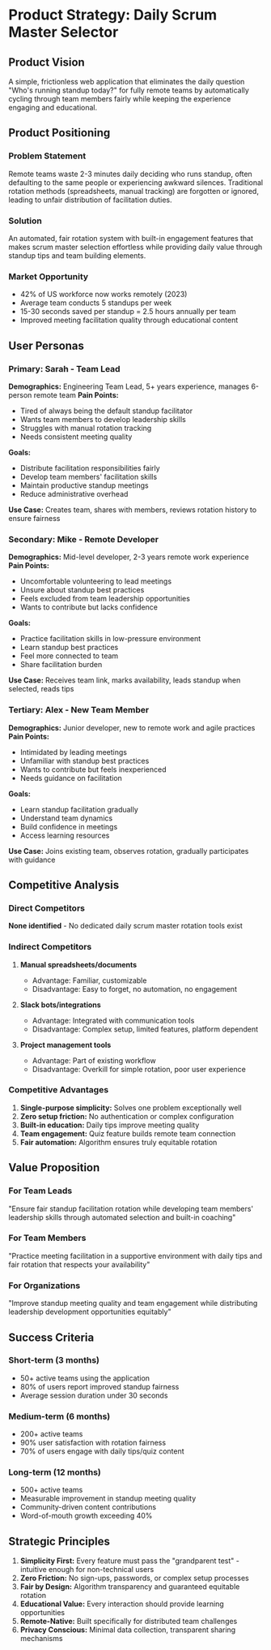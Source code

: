 # Product Strategy: Daily Scrum Master Selector

## Product Vision

A simple, frictionless web application that eliminates the daily question "Who's running standup today?" for fully remote teams by automatically cycling through team members fairly while keeping the experience engaging and educational.

## Product Positioning

### Problem Statement
Remote teams waste 2-3 minutes daily deciding who runs standup, often defaulting to the same people or experiencing awkward silences. Traditional rotation methods (spreadsheets, manual tracking) are forgotten or ignored, leading to unfair distribution of facilitation duties.

### Solution
An automated, fair rotation system with built-in engagement features that makes scrum master selection effortless while providing daily value through standup tips and team building elements.

### Market Opportunity
- 42% of US workforce now works remotely (2023)
- Average team conducts 5 standups per week
- 15-30 seconds saved per standup = 2.5 hours annually per team
- Improved meeting facilitation quality through educational content

## User Personas

### Primary: Sarah - Team Lead
**Demographics:** Engineering Team Lead, 5+ years experience, manages 6-person remote team
**Pain Points:**
- Tired of always being the default standup facilitator
- Wants team members to develop leadership skills
- Struggles with manual rotation tracking
- Needs consistent meeting quality

**Goals:**
- Distribute facilitation responsibilities fairly
- Develop team members' facilitation skills
- Maintain productive standup meetings
- Reduce administrative overhead

**Use Case:** Creates team, shares with members, reviews rotation history to ensure fairness

### Secondary: Mike - Remote Developer
**Demographics:** Mid-level developer, 2-3 years remote work experience
**Pain Points:**
- Uncomfortable volunteering to lead meetings
- Unsure about standup best practices
- Feels excluded from team leadership opportunities
- Wants to contribute but lacks confidence

**Goals:**
- Practice facilitation skills in low-pressure environment
- Learn standup best practices
- Feel more connected to team
- Share facilitation burden

**Use Case:** Receives team link, marks availability, leads standup when selected, reads tips

### Tertiary: Alex - New Team Member
**Demographics:** Junior developer, new to remote work and agile practices
**Pain Points:**
- Intimidated by leading meetings
- Unfamiliar with standup best practices
- Wants to contribute but feels inexperienced
- Needs guidance on facilitation

**Goals:**
- Learn standup facilitation gradually
- Understand team dynamics
- Build confidence in meetings
- Access learning resources

**Use Case:** Joins existing team, observes rotation, gradually participates with guidance

## Competitive Analysis

### Direct Competitors
**None identified** - No dedicated daily scrum master rotation tools exist

### Indirect Competitors
1. **Manual spreadsheets/documents**
   - Advantage: Familiar, customizable
   - Disadvantage: Easy to forget, no automation, no engagement

2. **Slack bots/integrations**
   - Advantage: Integrated with communication tools
   - Disadvantage: Complex setup, limited features, platform dependent

3. **Project management tools**
   - Advantage: Part of existing workflow
   - Disadvantage: Overkill for simple rotation, poor user experience

### Competitive Advantages
1. **Single-purpose simplicity:** Solves one problem exceptionally well
2. **Zero setup friction:** No authentication or complex configuration
3. **Built-in education:** Daily tips improve meeting quality
4. **Team engagement:** Quiz feature builds remote team connection
5. **Fair automation:** Algorithm ensures truly equitable rotation

## Value Proposition

### For Team Leads
"Ensure fair standup facilitation rotation while developing team members' leadership skills through automated selection and built-in coaching"

### For Team Members
"Practice meeting facilitation in a supportive environment with daily tips and fair rotation that respects your availability"

### For Organizations
"Improve standup meeting quality and team engagement while distributing leadership development opportunities equitably"

## Success Criteria

### Short-term (3 months)
- 50+ active teams using the application
- 80% of users report improved standup fairness
- Average session duration under 30 seconds

### Medium-term (6 months)
- 200+ active teams
- 90% user satisfaction with rotation fairness
- 70% of users engage with daily tips/quiz content

### Long-term (12 months)
- 500+ active teams
- Measurable improvement in standup meeting quality
- Community-driven content contributions
- Word-of-mouth growth exceeding 40%

## Strategic Principles

1. **Simplicity First:** Every feature must pass the "grandparent test" - intuitive enough for non-technical users
2. **Zero Friction:** No sign-ups, passwords, or complex setup processes
3. **Fair by Design:** Algorithm transparency and guaranteed equitable rotation
4. **Educational Value:** Every interaction should provide learning opportunities
5. **Remote-Native:** Built specifically for distributed team challenges
6. **Privacy Conscious:** Minimal data collection, transparent sharing mechanisms